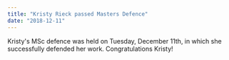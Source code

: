 ```yaml
---
title: "Kristy Rieck passed Masters Defence"
date: "2018-12-11"
---
```


Kristy's MSc defence was held on Tuesday, December 11th, in which she successfully defended her work. Congratulations Kristy!
